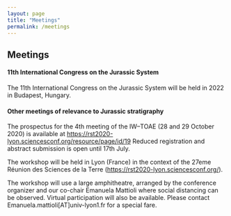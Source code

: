 ```yaml
---
layout: page
title: "Meetings"
permalink: /meetings
---
```

## Meetings

#### 11th International Congress on the Jurassic System
The 11th International Congress on the Jurassic System will be held in 2022 in Budapest, Hungary.

#### Other meetings of relevance to Jurassic stratigraphy
The prospectus for the 4th meeting of the IW–TOAE (28 and 29 October 2020) is available at <https://rst2020-lyon.sciencesconf.org/resource/page/id/19>
Reduced registration and abstract submission is open until 17th July.  

The workshop will be held in Lyon (France) in the context of the 27eme Réunion des Sciences de la Terre (<https://rst2020-lyon.sciencesconf.org/>).

The workshop will use a large amphitheatre, arranged by the conference organizer and our co-chair Emanuela Mattioli where social distancing can be observed. Virtual participation will also be available. Please contact Emanuela.mattioli[AT]univ-lyon1.fr for a special fare.